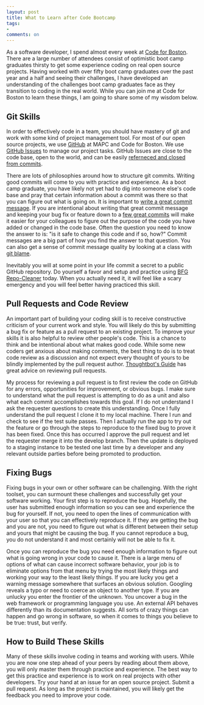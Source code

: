 ```yaml
---
layout: post
title: What to Learn after Code Bootcamp
tags:
-
comments: on
---
```

As a software developer, I spend almost every week at [Code for Boston](http://www.codeforboston.org). There are a large number of attendees consist of optimistic boot camp graduates thirsty to get some experience coding on real open source projects. Having worked with over fifty boot camp graduates over the past year and a half and seeing their challenges, I have developed an understanding of the challenges boot camp graduates face as they transition to coding in the real world. While you can join me at Code for Boston to learn these things, I am going to share some of my wisdom below.

## Git Skills
In order to effectively code in a team, you should have mastery of git and work with some kind of project management tool. For most of our open source projects, we use [GitHub](http://www.github.com) at MAPC and Code for Boston. We use [GitHub Issues](http://ben.balter.com/2014/11/06/rules-of-communicating-at-github/#3-nobody-gets-fired-for-buying-ibm-opening-an-issue) to manage our project tasks. GitHub Issues are close to the code base, open to the world, and can be easily [referneced and closed from commits](https://help.github.com/articles/closing-issues-via-commit-messages/).

There are lots of philosophies around how to structure git commits. Writing good commits will come to you with practice and experience. As a boot camp graduate, you have likely not yet had to dig into someone else's code base and pray that certain information about a commit was there so that you can figure out what is going on. It is important to [write a great commit message](https://robots.thoughtbot.com/5-useful-tips-for-a-better-commit-message). If you are intentional about writing that great commit message and keeping your bug fix or feature down to a [few great commits](https://robots.thoughtbot.com/autosquashing-git-commits) will make it easier for your colleagues to figure out the purpose of the code you have added or changed in the code base. Often the question you need to know the answer to is: "is it safe to change this code and if so, how?" Commit messages are a big part of how you find the answer to that question. You can also get a sense of commit message quality by looking at a class with [git blame](https://help.github.com/articles/tracing-changes-in-a-file/).

Inevitably you will at some point in your life commit a secret to a public GitHub repository. Do yourself a favor and setup and practice using [BFG Repo-Cleaner](https://rtyley.github.io/bfg-repo-cleaner/) today. When you actually need it, it will feel like a scary emergency and you will feel better having practiced this skill.

## Pull Requests and Code Review

An important part of building your coding skill is to receive constructive criticism of your current work and style. You will likely do this by submitting a bug fix or feature as a pull request to an existing project. To improve your skills it is also helpful to review other people's code. This is a chance to think and be intentional about what makes good code. While some new coders get anxious about making comments, the best thing to do is to treat code review as a discussion and not expect every thought of yours to be blindly implemented by the pull request author. [Thoughtbot's Guide](https://github.com/thoughtbot/guides/tree/master/code-review) has great advice on reviewing pull requests.

My process for reviewing a pull request is to first review the code on GitHub for any errors, opportunities for improvement, or obvious bugs. I make sure to understand what the pull request is attempting to do as a unit and also what each commit accomplishes towards this goal. If I do not understand I ask the requester questions to create this understanding. Once I fully understand the pull request I clone it to my local machine. There I run and check to see if the test suite passes. Then I actually run the app to try out the feature or go through the steps to reproduce to the fixed bug to prove it has been fixed. Once this has occurred I approve the pull request and let the requester merge it into the develop branch. Then the update is deployed to a staging instance to be tested one last time by a developer and any relevant outside parties before being promoted to production.

## Fixing Bugs

Fixing bugs in your own or other software can be challenging. With the right toolset, you can surmount these challenges and successfully get your software working. Your first step is to reproduce the bug. Hopefully, the user has submitted enough information so you can see and experience the bug for yourself. If not, you need to open the lines of communication with your user so that you can effectively reproduce it. If they are getting the bug and you are not, you need to figure out what is different between their setup and yours that might be causing the bug. If you cannot reproduce a bug, you do not understand it and most certainly will not be able to fix it.

Once you can reproduce the bug you need enough information to figure out what is going wrong in your code to cause it. There is a large menu of options of what can cause incorrect software behavior, your job is to eliminate options from that menu by trying the most likely things and working your way to the least likely things. If you are lucky you get a warning message somewhere that surfaces an obvious solution. Googling reveals a typo or need to coerce an object to another type. If you are unlucky you enter the frontier of the unknown. You uncover a bug in the web framework or programming language you use. An external API behaves differently than its documentation suggests. All sorts of crazy things can happen and go wrong in software, so when it comes to things you believe to be true: trust, but verify.

## How to Build These Skills

Many of these skills involve coding in teams and working with users. While you are now one step ahead of your peers by reading about them above, you will only master them through practice and experience. The best way to get this practice and experience is to work on real projects with other developers. Try your hand at an issue for an open source project. Submit a pull request. As long as the project is maintained, you will likely get the feedback you need to improve your code.
